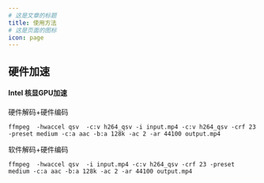 ```yaml
---
# 这是文章的标题
title: 使用方法
# 这是页面的图标
icon: page
---
```

## 硬件加速
#### Intel 核显GPU加速      
硬件解码+硬件编码    
```
ffmpeg  -hwaccel qsv  -c:v h264_qsv -i input.mp4 -c:v h264_qsv -crf 23 -preset medium -c:a aac -b:a 128k -ac 2 -ar 44100 output.mp4
```

软件解码+硬件编码        
```
ffmpeg  -hwaccel qsv  -i input.mp4 -c:v h264_qsv -crf 23 -preset medium -c:a aac -b:a 128k -ac 2 -ar 44100 output.mp4
```